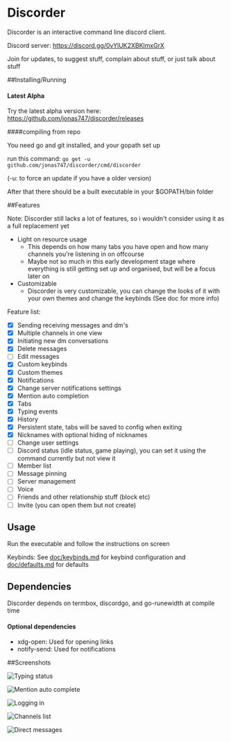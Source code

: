 # Discorder

Discorder is an interactive command line discord client.

Discord server: https://discord.gg/0vYlUK2XBKlmxGrX

Join for updates, to suggest stuff, complain about stuff, or just talk about stuff

##Installing/Running

#### Latest Alpha

Try the latest alpha version here: https://github.com/jonas747/discorder/releases

####compiling from repo

You need go and git installed, and your gopath set up

run this command: `go get -u github.com/jonas747/discorder/cmd/discorder`

(-u: to force an update if you have a older version)

After that there should be a built executable in your $GOPATH/bin folder

##Features

Note: Discorder still lacks a lot of features, so i wouldn't consider using it as a full replacement yet

 - Light on resource usage
     + This depends on how many tabs you have open and how many channels you're listening in on offcourse
     + Maybe not so much in this early development stage where everything is still getting set up and organised, but will be a focus later on
 - Customizable
     + Discorder is very customizable, you can change the looks of it with your own themes and change the keybinds (See doc for more info) 

Feature list:

- [x] Sending receiving messages and dm's
- [x] Multiple channels in one view 
- [x] Initiating new dm conversations
- [x] Delete messages
- [ ] Edit messages
- [x] Custom keybinds
- [x] Custom themes
- [x] Notifications
- [x] Change server notifications settings
- [x] Mention auto completion
- [x] Tabs
- [x] Typing events
- [x] History
- [x] Persistent state, tabs will be saved to config when exiting
- [x] Nicknames with optional hiding of nicknames
- [ ] Change user settings
- [ ] Discord status (idle status, game playing), you can set it using the command currently but not view it
- [ ] Member list  
- [ ] Message pinning
- [ ] Server management
- [ ] Voice
- [ ] Friends and other relationship stuff (block etc)
- [ ] Invite (you can open them but not create)

## Usage

Run the executable and follow the instructions on screen

Keybinds: See [doc/keybinds.md](https://github.com/jonas747/discorder/blob/master/doc/keybinds.md) for keybind configuration and [doc/defaults.md](https://github.com/jonas747/discorder/blob/master/doc/defaults.md) for defaults

## Dependencies

Discorder depends on termbox, discordgo, and go-runewidth at compile time

#### Optional dependencies

 - xdg-open: Used for opening links
 - notify-send: Used for notifications

##Screenshots

![Typing status](https://dl.dropboxusercontent.com/u/17487167/screenshots/2016-04-07T16%3A18%3A02%2B02%3A00.png)

![Mention auto complete](https://dl.dropboxusercontent.com/u/17487167/screenshots/2016-04-07T16%3A19%3A10%2B02%3A00.png)


![Logging in](https://dl.dropboxusercontent.com/u/17487167/screenshots/2016-03-16T01%3A00%3A23%2B01%3A00.png)

![Channels list](https://dl.dropboxusercontent.com/u/17487167/screenshots/2016-03-16T03%3A57%3A45%2B01%3A00.png)

![Direct messages](https://dl.dropboxusercontent.com/u/17487167/screenshots/2016-03-18T04%3A15%3A40%2B01%3A00.png)


